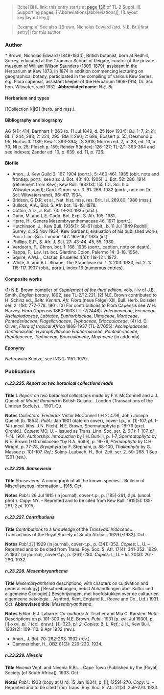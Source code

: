 > [!cite] BHL link: this entry starts at [page 136](https://www.biodiversitylibrary.org/page/33266443) of TL-2 Suppl. III.
> Supporting pages: [[Abbreviations|abbreviations]], [[Layout key|layout key]].

> [!example] See also [[Brown, Nicholas Edward {std. N.E. Br.}|first entry]] for this author

### Author

\* Brown, Nicholas Edward (1849-1934), British botanist, born at Redhill, Surrey, educated at the Grammar School of Reigate, curator of the private museum of William Wilson Saunders (1809-1879), assistant in the Herbarium at Kew 1873, in 1874 in addition commencing lecturing on geographical botany, participated in the compiling of various Kew Series, e.g. Flora capensis, assistant keeper of the Herbarium 1909-1914, Dr. Sci. hon. Witwatersrand 1932. 
**Abbreviated name**: *N.E. Br.*

#### Herbarium and types

[[Collection K|K]] (herb. and mss.).

#### Bibliography and biography

AG 5(1): 414; Barnhart 1: 263 (b. 11 Jul 1849, d. 25 Nov 1934); BJI 1: 7, 2: 21; BL 1: 244, 288, 2: 224, 295; BM 1: 260, 2: 686; Bossert p. 55; Desmond p. 95; Hortus 3: 1189; Kew 1: 393-394; LS 3918; Morren ed. 2, p. 23, ed. 10, p. 70; NI p. 25; Plesch p. 159; Rehder 5(index): 126-127; TL-2/1: 363-364 and see indexes; Zander ed. 10, p. 639, ed. 11, p. 726.

#### Biofile

- Anon., J. Kew Guild 2: 167. 1904 (portr.), 5: 460-461. 1935 (obit. note and frontisp. portr.; see also J. Bot. 43: 40. 1905); J. Bot. 52: 280. 1914 (retirement from Kew); Kew Bull. 1932(3): 155 (Dr. Sci. h.c. Witwatersrand); Gard. Chron. ser. 3. 91: 268. 1932 (portr., note on Dr. Sci. Witwatersrand), 96: 417. 1934.
- Bridson, G.D.R. et al., Nat. hist. mss. res. Brit. Isl. 269.80. 1980 (mss.).
- Bullock, A.A., Bibl. S. Afr. bot. 16-18. 1978.
- Cotton, A.D., J. Bot. 73: 19-20. 1935 (obit.).
- Gunn, M. and L.E. Codd, Bot. Expl. S. Afr. 105. 1981.
- Herre, H., Genera Mesembryanthemaceae 46. 1971 (portr.).
- Hutchinson, J., Kew Bull. 1935(1): 58-61 (obit., b. 11 Jul 1849 Redhill, Surrey, d. 25 Nov 1934, Kew Gardens; evaluation of his published work); Proc. Linn. Soc. London 147: 165-167. 1935 (id.).
- Phillips, E.P., S. Afr. J. Sci. 27: 43-44, 45, 55. 1930.
- Verdoorn, F., Chron. bot. 1: 168. 1935 (portr., caption, note on death).
- Rappa, F., Lav. Ist. bot. Giardino Colon. Palermo 14: 3-18. 1954.
- Squire, A.W.L., Cactus. Bruxelles 4(6): 119-121. 1972.
- White, A. and B.L. Sloane, The Stapelieae ed. 1. 1: 203. 1933, ed. 2. 1: 115-117. 1937 (obit., portr.), index 16 (numerous entries).

#### Composite works

(1) N.E. Brown compiler of *Supplement of the third edition*, vols. i-iv of J.E. Smith, *English botany*, 1892, see TL-2/12.221.
(2) N.E. Brown contributed to H. Schinz ed., *Beitr. Kenntn. Afr. Flora* (neue Folge) XIII, Bull. Herb. Boissier ser. 2. 1(8): 777-778. 1901.
(3) For contributions to Flora Capensis see W.H. Harvey, *Flora Capensis* 1860-1933 (TL-2/2448): *Valerianaceae*, *Ericaceae*, *Asclepiadaceae*, *Labiatae*, *Euphorbiaceae*, *Ulmaceae*, *Moraceae*, *Pontederiaceae*, *Flagellariaceae*, *Typhaceae*, *Eriocaulaceae*.
(4) Id. D. Oliver, *Flora of tropical Africa* 1868-1937 (TL-2/7055): *Asclepiadaceae*, *Gentianaceae*, *Hydrophyllaceae Euphorbiaceae*, *Pontederiaceae*, *Rapateaceae*, *Typhaceae*, *Eriocaulaceae*, *Mayaceae* (in addenda).

#### Eponymy

*Nebrownia* Kuntze, see ING 2: 1151. 1979.

### Publications

##### n.23.225. Report on two botanical collections made

**Title**
I. *Report on two botanical collections made* by F.V. McConnell and J.J. Quelch *at Mount Roraima* in British Guiana... London (Transactions of the Linnean Society)... 1901. Qu.

**Notes**
*Collectors*: Frederick Victor McConnell (IH 2: 479), John Joseph Quelch (b. 1854).
*Publ*.: Jan 1901 (date on cover), cover-t.p., p. \[1\]-107, *pl. 1-14* (uncol. liths. J.N. Fitch), N.E. Brown, Spermatophyta p. 18-76 (excl. Orchid.). *Copies*: MO, U. – Issued as Trans. Linn. Soc. ser. 2. 6(1): 1-107, *pl. 1-14.* 1901.
*Authorship*: *Introduction* by I.H. Burkill, p. 1-7, *Spermatophyta* by N.E. Brown (*Orchidaceae *by R.A. Rolfe), p. 18-76, *Pteridophyta* by C.H. Wright, p. 77-78, *Bryophyta* by F. Stephani, p. 88-100, *Thallophyta* by G. Massee p. 101-107.
*Ref*.: Solms-Laubach, H., Bot. Zeit. ser. 2. 59: 268. 1 Sep 1901 (rev.).

##### n.23.226. Sansevieria

**Title**
*Sansevieria*. A monograph of all the known species... Bulletin of Miscellaneous Information... 1915. Oct.

**Notes**
*Publ*.: 26 Jul 1915 (in journal), cover-t.p., p. \[185\]-261, *2 pl*. (uncol. phot.). *Copy*: NY. – Reprinted and to be cited from Kew Bull. 1915(5): 185-261, *2 pl*. 1915.

##### n.23.227. Contributions

**Title**
*Contributions* to a *knowledge* of the *Transvaal Iridaceae*... Transactions of the Royal Society of South Africa... 1929 \[-1932\]. Oct.

**Notes**
*Publ*.:\[*1*\] 1929 (in journal), cover-t.p., p. \[341\]-352. *Copies*: L, U. – Reprinted and to be cited from Trans. Roy. Soc. S. Afr. 17(4): 341-352. 1929.
*2*: 1932 (in journal), cover-t.p., p. \[261\]-280. *Copies*: L, U. – Id. 20(3): 261-280. 1932.

##### n.23.228. Mesembryanthema

**Title**
*Mesembryanthema* descriptions, with chapters on cultivation and general ecology\[.\] Beschreibungen, nebst Abhandlungen über Kultur und allgemeine Ökologie\[.\] Beschrijvingen, met hoofdstukken over de cultuur en algemeene oekologie... Ashford, Kent, England (L. Reeve and Co., Ltd.) 1931. Oct.
**Abbreviated title**: *Mesembryanthema*.

**Notes**
*Editor*: E.J. Labarre.
*Co-authors*: A. Tischer and Mia C. Karsten.
*Note*: Descriptions on p. 101-300 by N.E. Brown.
*Publ*.: 1931 (p. xvi: Jul 1930), p. \[i\]-xxvi, *pl. 1* (col. draw.), \[1\]-323, *pl. 2.* *Copies*: B, L.
*Ref*.: J.H., Kew Bull. 1932(2): 109-110. 9 Apr 1932 (rev.).
- Anon., J. Bot. 70: 262-263. 1932 (rev.).
- Cammerloher, H., ÖBZ 81(3): 229-230. 1934.

##### n.23.229. Nivenia

**Title**
*Nivenia* Vent. and Nivenia R.Br.... Cape Town (Published by the \[Royal\] Society \[of South Africa\]). 1933. Oct.

**Notes**
*Publ*.: 1933 (copy at U rd. 15 Jan 1934), p. \[i\], \[259\]-270. *Copy*: U. – Reprinted and to be cited from Trans. Roy. Soc. S. Afr. 21(3): 259-270. 1933.

